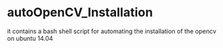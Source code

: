 # autoOpenCV_Installation
it contains a bash shell script for automating the installation of the opencv on ubuntu 14.04
